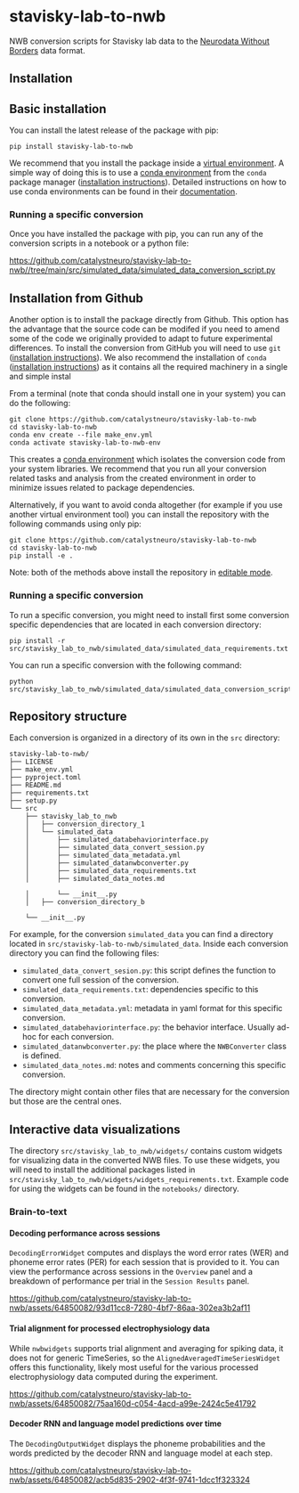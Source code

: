 # stavisky-lab-to-nwb
NWB conversion scripts for Stavisky lab data to the [Neurodata Without Borders](https://nwb-overview.readthedocs.io/) data format.


## Installation
## Basic installation

You can install the latest release of the package with pip:

```
pip install stavisky-lab-to-nwb
```

We recommend that you install the package inside a [virtual environment](https://docs.python.org/3/tutorial/venv.html). A simple way of doing this is to use a [conda environment](https://docs.conda.io/projects/conda/en/latest/user-guide/concepts/environments.html) from the `conda` package manager ([installation instructions](https://docs.conda.io/en/latest/miniconda.html)). Detailed instructions on how to use conda environments can be found in their [documentation](https://docs.conda.io/projects/conda/en/latest/user-guide/tasks/manage-environments.html).

### Running a specific conversion
Once you have installed the package with pip, you can run any of the conversion scripts in a notebook or a python file:

https://github.com/catalystneuro/stavisky-lab-to-nwb//tree/main/src/simulated_data/simulated_data_conversion_script.py




## Installation from Github
Another option is to install the package directly from Github. This option has the advantage that the source code can be modifed if you need to amend some of the code we originally provided to adapt to future experimental differences. To install the conversion from GitHub you will need to use `git` ([installation instructions](https://github.com/git-guides/install-git)). We also recommend the installation of `conda` ([installation instructions](https://docs.conda.io/en/latest/miniconda.html)) as it contains all the required machinery in a single and simple instal

From a terminal (note that conda should install one in your system) you can do the following:

```
git clone https://github.com/catalystneuro/stavisky-lab-to-nwb
cd stavisky-lab-to-nwb
conda env create --file make_env.yml
conda activate stavisky-lab-to-nwb-env
```

This creates a [conda environment](https://docs.conda.io/projects/conda/en/latest/user-guide/concepts/environments.html) which isolates the conversion code from your system libraries.  We recommend that you run all your conversion related tasks and analysis from the created environment in order to minimize issues related to package dependencies.

Alternatively, if you want to avoid conda altogether (for example if you use another virtual environment tool) you can install the repository with the following commands using only pip:

```
git clone https://github.com/catalystneuro/stavisky-lab-to-nwb
cd stavisky-lab-to-nwb
pip install -e .
```

Note:
both of the methods above install the repository in [editable mode](https://pip.pypa.io/en/stable/cli/pip_install/#editable-installs).

### Running a specific conversion
To run a specific conversion, you might need to install first some conversion specific dependencies that are located in each conversion directory:
```
pip install -r src/stavisky_lab_to_nwb/simulated_data/simulated_data_requirements.txt
```

You can run a specific conversion with the following command:
```
python src/stavisky_lab_to_nwb/simulated_data/simulated_data_conversion_script.py
```

## Repository structure
Each conversion is organized in a directory of its own in the `src` directory:

    stavisky-lab-to-nwb/
    ├── LICENSE
    ├── make_env.yml
    ├── pyproject.toml
    ├── README.md
    ├── requirements.txt
    ├── setup.py
    └── src
        ├── stavisky_lab_to_nwb
        │   ├── conversion_directory_1
        │   └── simulated_data
        │       ├── simulated_databehaviorinterface.py
        │       ├── simulated_data_convert_session.py
        │       ├── simulated_data_metadata.yml
        │       ├── simulated_datanwbconverter.py
        │       ├── simulated_data_requirements.txt
        │       ├── simulated_data_notes.md

        │       └── __init__.py
        │   ├── conversion_directory_b

        └── __init__.py

 For example, for the conversion `simulated_data` you can find a directory located in `src/stavisky-lab-to-nwb/simulated_data`. Inside each conversion directory you can find the following files:

* `simulated_data_convert_sesion.py`: this script defines the function to convert one full session of the conversion.
* `simulated_data_requirements.txt`: dependencies specific to this conversion.
* `simulated_data_metadata.yml`: metadata in yaml format for this specific conversion.
* `simulated_databehaviorinterface.py`: the behavior interface. Usually ad-hoc for each conversion.
* `simulated_datanwbconverter.py`: the place where the `NWBConverter` class is defined.
* `simulated_data_notes.md`: notes and comments concerning this specific conversion.

The directory might contain other files that are necessary for the conversion but those are the central ones.

## Interactive data visualizations

The directory `src/stavisky_lab_to_nwb/widgets/` contains custom widgets for visualizing data in the converted NWB files. To use these widgets, you will need to install the additional packages listed in `src/stavisky_lab_to_nwb/widgets/widgets_requirements.txt`. Example code for using the widgets can be found in the `notebooks/` directory.

### Brain-to-text
#### Decoding performance across sessions

`DecodingErrorWidget` computes and displays the word error rates (WER) and phoneme error rates (PER) for each session that is provided to it. You can view the performance across sessions in the `Overview` panel and a breakdown of performance per trial in the `Session Results` panel.

https://github.com/catalystneuro/stavisky-lab-to-nwb/assets/64850082/93d11cc8-7280-4bf7-86aa-302ea3b2af11

#### Trial alignment for processed electrophysiology data

While `nwbwidgets` supports trial alignment and averaging for spiking data, it does not for generic TimeSeries, so the `AlignedAveragedTimeSeriesWidget` offers this functionality, likely most useful for the various processed electrophysiology data computed during the experiment.

https://github.com/catalystneuro/stavisky-lab-to-nwb/assets/64850082/75aa160d-c054-4acd-a99e-2424c5e41792

#### Decoder RNN and language model predictions over time

The `DecodingOutputWidget` displays the phoneme probabilities and the words predicted by the decoder RNN and language model at each step.

https://github.com/catalystneuro/stavisky-lab-to-nwb/assets/64850082/acb5d835-2902-4f3f-9741-1dcc1f323324
